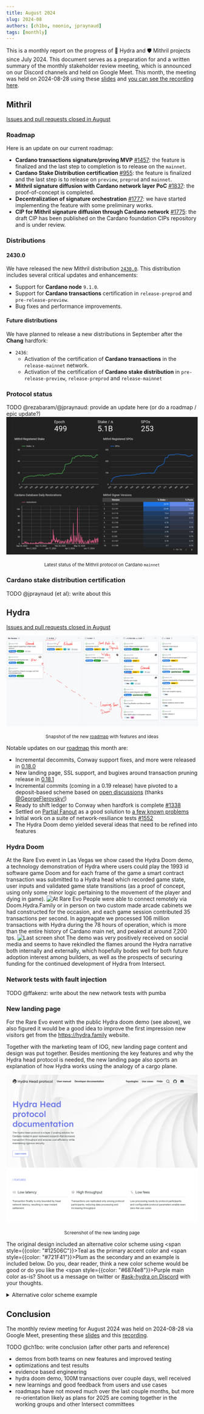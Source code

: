 ```yaml
---
title: August 2024
slug: 2024-08
authors: [ch1bo, noonio, jpraynaud]
tags: [monthly]
---
```


This is a monthly report on the progress of 🐲 Hydra and 🛡 Mithril projects since July 2024. This document serves as a preparation for and a written summary of the monthly stakeholder review meeting, which is announced on our Discord channels and held on Google Meet. This month, the meeting was held on 2024-08-28 using these [slides][slides] and [you can see the recording here][recording].

## Mithril

[Issues and pull requests closed in August](https://github.com/input-output-hk/mithril/issues?q=is%3Aclosed+sort%3Aupdated-desc+closed%3A2024-07-31..2024-08-31)

### Roadmap

Here is an update on our current roadmap:
- **Cardano transactions signature/proving MVP** [#1457](https://github.com/input-output-hk/mithril/issues/1457): the feature is finalized and the last step to completion is to release on the `mainnet`.
- **Cardano Stake Distribution certification** [#955](https://github.com/input-output-hk/mithril/issues/955): the feature is finalized and the last step is to release on `preview`, `preprod` and `mainnet`.
- **Mithril signature diffusion with Cardano network layer PoC** [#1837](https://github.com/input-output-hk/mithril/issues/1837): the proof-of-concept is completed.
- **Decentralization of signature orchestration** [#1777](https://github.com/input-output-hk/mithril/issues/1777): we have started implementing the feature with some preliminary works. 
- **CIP for Mithril signature diffusion through Cardano network** [#1775](https://github.com/input-output-hk/mithril/issues/1775): the draft CIP has been published on the Cardano foundation CIPs repository and is under review.

### Distributions

#### 2430.0

We have released the new Mithril distribution [`2430.0`](https://github.com/input-output-hk/mithril/releases/tag/2430.0). This distribution includes several critical updates and enhancements:
- Support for **Cardano node** `9.1.0`.
- Support for **Cardano transactions** certification in `release-preprod` and `pre-release-preview`.
- Bug fixes and performance improvements.

#### Future distributions

We have planned to release a new distributions in September after the **Chang** hardfork:
- `2436`:
  - Activation of the certification of **Cardano transactions** in the `release-mainnet` network.
  - Activation of the certification of **Cardano stake distribution** in `pre-release-preview`, `release-preprod` and `release-mainnet`


### Protocol status

TODO @rezabaram/@jpraynaud: provide an update here (or do a roadmap / epic update?)
![](img/2024-07-mithril-protocol-status.png)
<small><center>Latest status of the Mithril protocol on Cardano `mainnet`</center></small>

### Cardano stake distribution certification

TODO @jpraynaud (et al): write about this

## Hydra

[Issues and pull requests closed in August](https://github.com/cardano-scaling/hydra/issues?q=is%3Aclosed+sort%3Aupdated-desc+closed%3A2024-07-31..2024-08-31)


![The roadmap with features and ideas](./img/2024-08-hydra-roadmap.jpg)
<small><center>Snapshot of the new [roadmap](https://github.com/orgs/cardano-scaling/projects/7/views/1) with features and ideas</center></small>

Notable updates on our [roadmap](https://github.com/orgs/cardano-scaling/projects/7/views/1) this month are:
- Incremental decommits, Conway support fixes, and more were released in [0.18.0](https://github.com/cardano-scaling/hydra/releases/tag/0.18.0)
- New landing page, SSL support, and bugixes around transaction pruning release in [0.18.1](https://github.com/cardano-scaling/hydra/releases/tag/0.18.1)
- Incremental commits (coming in a 0.19 release) have pivoted to a deposit-based scheme based on [open discussions](https://github.com/cardano-scaling/hydra/issues/199) (thanks [@GeorgeFlerovsky!](https://github.com/GeorgeFlerovsky))
- Ready to shift ledger to Conway when hardfork is complete [#1338](https://github.com/cardano-scaling/hydra/pull/1338)
- Settled on [Partial Fanout](https://github.com/cardano-scaling/hydra/issues/1468) as a good solution to [a few known problems](https://hydra.family/head-protocol/docs/known-issues#head-protocol-limits)
- Initial work on a suite of network-resiliance tests [#1552](https://github.com/cardano-scaling/hydra/pull/1552)
- The Hydra Doom demo yielded several ideas that need to be refined into features

### Hydra Doom

At the Rare Evo event in Las Vegas we show cased the Hydra Doom demo, a technology demonstration of Hydra where users could play the 1993 id software game Doom and for each frame of the game a smart contract transaction was submitted to a Hydra head which recorded game state, user inputs and validated game state transitions (as a proof of concept, using only some minor logic pertaining to the movement of the player and dying in game).
![At Rare Evo](https://github.com/user-attachments/assets/d897190d-ece6-4fa6-b0f0-ec214a58d0e2)
People were able to connect remotely via Doom.Hydra.Family or in person on two custom made arcade cabinets we had constructed for the occasion, and each game session contributed 35 transactions per second. In aggreagate we processed 106 million transactions with Hydra during the 78 hours of operation, which is more than the entire history of Cardano main net, and peaked at around 7,200 tps. 
![Last screen shot](https://github.com/user-attachments/assets/f0b1430a-1cdf-4c48-839d-b6d217c8279a)
The demo was very positively received on social media and seems to have rekindled the flames around the Hydra narrative both internally and externally, which hopefully bodes well for both future adoption interest among builders, as well as the prospects of securing funding for the continued development of Hydra from Intersect. 

### Network tests with fault injection

TODO @ffakenz: write about the new network tests with pumba

### New landing page

For the Rare Evo event with the public Hydra doom demo (see above), we also figured it would be a good idea to improve the first impression new visitors get from the https://hydra.family website.

Together with the marketing team of IOG, new landing page content and design was put together. Besides mentioning the key features and why the Hydra head protocol is needed, the new landing page also sports an explanation of how Hydra works using the analogy of a cargo plane.

![](img/2024-08-hydra-landing-page.png)
<small><center>Screenshot of the new landing page</center></small>

The original design included an alternative color scheme using <span style={{color: "#12506C"}}>Teal</span> as the primary accent color and <span style={{color: "#721F41"}}>Plum</span> as the secondary and an example is included below. Do you, dear reader, think a new color scheme would be good or do you like the <span style={{color: "#6874e8"}}>Purple</span> main color as-is? Shoot us a message on twitter or [#ask-hydra on Discord](https://discord.com/invite/Qq5vNTg9PT) with your thoughts.

<details>
<summary>Alternative color scheme example</summary>

![](img/2024-08-hydra-other-color-scheme.png)

</details>

## Conclusion

The monthly review meeting for August 2024 was held on 2024-08-28 via Google Meet,
presenting these [slides][slides] and this [recording][recording].

TODO @ch1bo: write conclusion (after other parts and reference)
- demos from both teams on new features and improved testing
- optimizations and test results
- evidence based engineering
- hydra doom demo, 100M transactions over couple days, well received
- new learnings and good feedback from users and use cases
- roadmaps have not moved much over the last couple months, but more re-orientation likely as plans for 2025 are coming together in the working groups and other Intersect committees

[slides]: https://docs.google.com/presentation/d/106NA1xtpuIcnC86HawBzpxY9VLexzOOxcfPD3dyoAg8
[recording]: TODO

